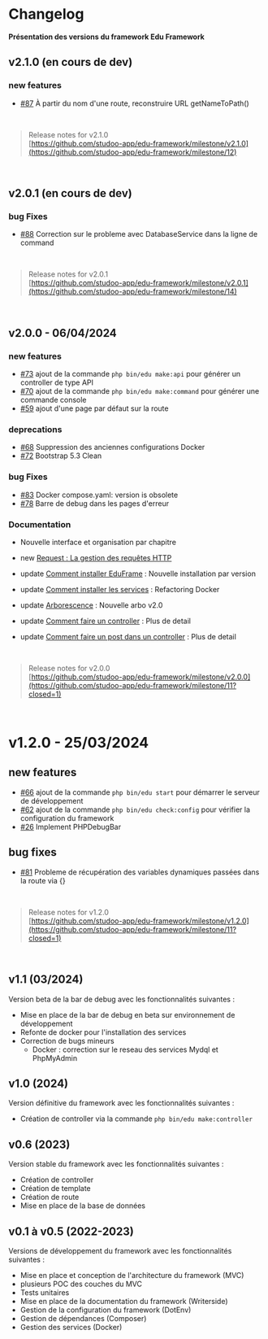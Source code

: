 # Changelog

**Présentation des versions du framework Edu Framework**

## v2.1.0 (en cours de dev)

### new features
- [#87](https://github.com/studoo-app/edu-framework/issues/87) À partir du nom d'une route, reconstruire URL getNameToPath()

  <br>

> Release notes for v2.1.0 \
> [https://github.com/studoo-app/edu-framework/milestone/v2.1.0](https://github.com/studoo-app/edu-framework/milestone/12) 

  <br>

## v2.0.1 (en cours de dev)

### bug Fixes
- [#88](https://github.com/studoo-app/edu-framework/issues/88) Correction sur le probleme avec DatabaseService dans la ligne de command

  <br>

> Release notes for v2.0.1 \
> [https://github.com/studoo-app/edu-framework/milestone/v2.0.1](https://github.com/studoo-app/edu-framework/milestone/14) 

  <br>

## v2.0.0 - 06/04/2024

### new features
- [#73](https://github.com/studoo-app/edu-framework/issues/73) ajout de la commande `php bin/edu make:api` pour générer un controller de type API
- [#70](https://github.com/studoo-app/edu-framework/issues/70) ajout de la commande `php bin/edu make:command` pour générer une commande console
- [#59](https://github.com/studoo-app/edu-framework/issues/59) ajout d'une page par défaut sur la route

### deprecations
- [#68](https://github.com/studoo-app/edu-framework/issues/68) Suppression des anciennes configurations Docker
- [#72](https://github.com/studoo-app/edu-framework/issues/72) Bootstrap 5.3 Clean

### bug Fixes
- [#83](https://github.com/studoo-app/edu-framework/issues/83) Docker compose.yaml: version is obsolete
- [#78](https://github.com/studoo-app/edu-framework/issues/78) Barre de debug dans les pages d'erreur

### Documentation
- Nouvelle interface et organisation par chapitre
- new [Request : La gestion des requêtes HTTP](https://studoo-app.github.io/edu-framework-doc/fr-resquet.html)
- update [Comment installer EduFrame](https://studoo-app.github.io/edu-framework-doc/fr-comment-installer-edu.html#cr-ation-du-projet) : Nouvelle installation par version
- update [Comment installer les services](https://studoo-app.github.io/edu-framework-doc/fr-comment-installer-services.html) : Refactoring Docker
- update [Arborescence](https://studoo-app.github.io/edu-framework-doc/fr-arborescence.html) : Nouvelle arbo v2.0
- update [Comment faire un controller](https://studoo-app.github.io/edu-framework-doc/fr-controller-edu.html) : Plus de detail
- update [Comment faire un post dans un controller](https://studoo-app.github.io/edu-framework-doc/fr-controller-post-edu.html) : Plus de detail

  <br>

> Release notes for v2.0.0 \
> [https://github.com/studoo-app/edu-framework/milestone/v2.0.0](https://github.com/studoo-app/edu-framework/milestone/11?closed=1) 

  <br>

# v1.2.0 - 25/03/2024

## new features
- [#66](https://github.com/studoo-app/edu-framework/issues/66) ajout de la commande `php bin/edu start` pour démarrer le serveur de développement
- [#62](https://github.com/studoo-app/edu-framework/issues/62) ajout de la commande `php bin/edu check:config` pour vérifier la configuration du framework
- [#26](https://github.com/studoo-app/edu-framework/issues/26) Implement PHPDebugBar

## bug fixes

- [#81](https://github.com/studoo-app/edu-framework/issues/81) Probleme de récupération des variables dynamiques passées dans la route via {}

  <br>

> Release notes for v1.2.0 \
> [https://github.com/studoo-app/edu-framework/milestone/v1.2.0](https://github.com/studoo-app/edu-framework/milestone/11?closed=1) 

  <br>

## v1.1 (03/2024)
Version beta de la bar de debug avec les fonctionnalités suivantes :
- Mise en place de la bar de debug en beta sur environnement de développement
- Refonte de docker pour l'installation des services
- Correction de bugs mineurs
  - Docker : correction sur le reseau des services Mydql et PhpMyAdmin

## v1.0 (2024)
Version définitive du framework avec les fonctionnalités suivantes :
- Création de controller via la commande `php bin/edu make:controller`

## v0.6 (2023)
Version stable du framework avec les fonctionnalités suivantes :
- Création de controller
- Création de template
- Création de route
- Mise en place de la base de données

## v0.1 à v0.5 (2022-2023)
Versions de développement du framework avec les fonctionnalités suivantes :
- Mise en place et conception de l'architecture du framework (MVC)
- plusieurs POC des couches du MVC
- Tests unitaires
- Mise en place de la documentation du framework (Writerside)
- Gestion de la configuration du framework (DotEnv)
- Gestion de dépendances (Composer)
- Gestion des services (Docker)

